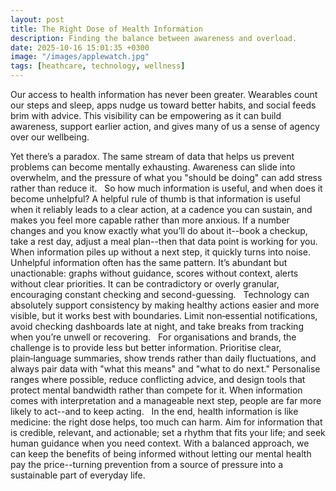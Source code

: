 ```yaml
---
layout: post
title: The Right Dose of Health Information
description: Finding the balance between awareness and overload.
date: 2025-10-16 15:01:35 +0300
image: "/images/applewatch.jpg"
tags: [heathcare, technology, wellness]
---
```


Our access to health information has never been greater. Wearables count our steps and sleep, apps nudge us toward better habits, and social feeds brim with advice. This visibility can be empowering as it can build awareness, support earlier action, and gives many of us a sense of agency over our wellbeing. 

Yet there’s a paradox. The same stream of data that helps us prevent problems can become mentally exhausting. Awareness can slide into overwhelm, and the pressure of what you "should be doing" can add stress rather than reduce it.
 
So how much information is useful, and when does it become unhelpful? A helpful rule of thumb is that information is useful when it reliably leads to a clear action, at a cadence you can sustain, and makes you feel more capable rather than more anxious. If a number changes and you know exactly what you’ll do about it--book a checkup, take a rest day, adjust a meal plan--then that data point is working for you. When information piles up without a next step, it quickly turns into noise.
 
Unhelpful information often has the same pattern. It’s abundant but unactionable: graphs without guidance, scores without context, alerts without clear priorities. It can be contradictory or overly granular, encouraging constant checking and second-guessing. 
 
Technology can absolutely support consistency by making healthy actions easier and more visible, but it works best with boundaries. Limit non‑essential notifications, avoid checking dashboards late at night, and take breaks from tracking when you’re unwell or recovering.
 
For organisations and brands, the challenge is to provide less but better information. Prioritise clear, plain‑language summaries, show trends rather than daily fluctuations, and always pair data with "what this means" and "what to do next." Personalise ranges where possible, reduce conflicting advice, and design tools that protect mental bandwidth rather than compete for it. When information comes with interpretation and a manageable next step, people are far more likely to act--and to keep acting.
 
In the end, health information is like medicine: the right dose helps, too much can harm. Aim for information that is credible, relevant, and actionable; set a rhythm that fits your life; and seek human guidance when you need context. With a balanced approach, we can keep the benefits of being informed without letting our mental health pay the price--turning prevention from a source of pressure into a sustainable part of everyday life.